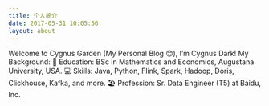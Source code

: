 ```yaml
---
title: 个人简介
date: 2017-05-31 10:05:56
layout: about
---
```


Welcome to Cygnus Garden (My Personal Blog 😊), I’m Cygnus Dark!
My Background:
🏫 Education: BSc in Mathematics and Economics, Augustana University, USA.
💻 Skills: Java, Python, Flink, Spark, Hadoop, Doris, Clickhouse, Kafka, and more.
🏖️ Profession: Sr. Data Engineer (T5) at Baidu, Inc.